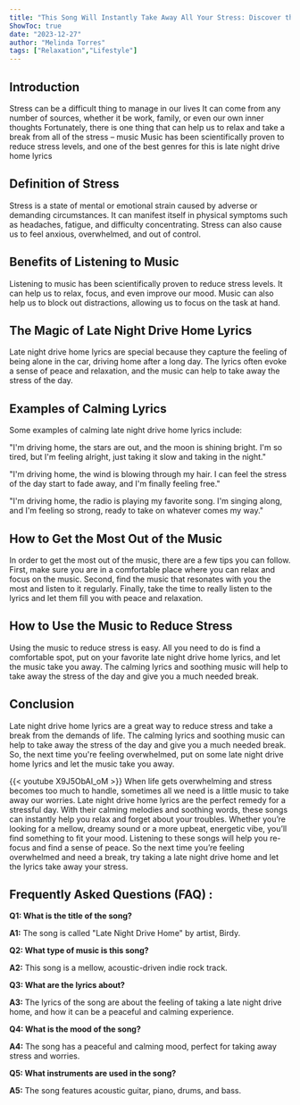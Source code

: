```yaml
---
title: "This Song Will Instantly Take Away All Your Stress: Discover the Magic of Late Night Drive Home Lyrics!"
ShowToc: true 
date: "2023-12-27"
author: "Melinda Torres" 
tags: ["Relaxation","Lifestyle"]
---
```

## Introduction 

Stress can be a difficult thing to manage in our lives It can come from any number of sources, whether it be work, family, or even our own inner thoughts Fortunately, there is one thing that can help us to relax and take a break from all of the stress – music Music has been scientifically proven to reduce stress levels, and one of the best genres for this is late night drive home lyrics 

## Definition of Stress 

Stress is a state of mental or emotional strain caused by adverse or demanding circumstances. It can manifest itself in physical symptoms such as headaches, fatigue, and difficulty concentrating. Stress can also cause us to feel anxious, overwhelmed, and out of control. 

## Benefits of Listening to Music 

Listening to music has been scientifically proven to reduce stress levels. It can help us to relax, focus, and even improve our mood. Music can also help us to block out distractions, allowing us to focus on the task at hand. 

## The Magic of Late Night Drive Home Lyrics 

Late night drive home lyrics are special because they capture the feeling of being alone in the car, driving home after a long day. The lyrics often evoke a sense of peace and relaxation, and the music can help to take away the stress of the day. 

## Examples of Calming Lyrics 

Some examples of calming late night drive home lyrics include: 

"I'm driving home, the stars are out, and the moon is shining bright. I'm so tired, but I'm feeling alright, just taking it slow and taking in the night." 

"I'm driving home, the wind is blowing through my hair. I can feel the stress of the day start to fade away, and I'm finally feeling free." 

"I'm driving home, the radio is playing my favorite song. I'm singing along, and I'm feeling so strong, ready to take on whatever comes my way." 

## How to Get the Most Out of the Music 

In order to get the most out of the music, there are a few tips you can follow. First, make sure you are in a comfortable place where you can relax and focus on the music. Second, find the music that resonates with you the most and listen to it regularly. Finally, take the time to really listen to the lyrics and let them fill you with peace and relaxation. 

## How to Use the Music to Reduce Stress 

Using the music to reduce stress is easy. All you need to do is find a comfortable spot, put on your favorite late night drive home lyrics, and let the music take you away. The calming lyrics and soothing music will help to take away the stress of the day and give you a much needed break. 

## Conclusion 

Late night drive home lyrics are a great way to reduce stress and take a break from the demands of life. The calming lyrics and soothing music can help to take away the stress of the day and give you a much needed break. So, the next time you're feeling overwhelmed, put on some late night drive home lyrics and let the music take you away.

{{< youtube X9J5ObAI_oM >}} 
When life gets overwhelming and stress becomes too much to handle, sometimes all we need is a little music to take away our worries. Late night drive home lyrics are the perfect remedy for a stressful day. With their calming melodies and soothing words, these songs can instantly help you relax and forget about your troubles. Whether you’re looking for a mellow, dreamy sound or a more upbeat, energetic vibe, you’ll find something to fit your mood. Listening to these songs will help you re-focus and find a sense of peace. So the next time you’re feeling overwhelmed and need a break, try taking a late night drive home and let the lyrics take away your stress.

## Frequently Asked Questions (FAQ) :
**Q1: What is the title of the song?**

**A1:** The song is called "Late Night Drive Home" by artist, Birdy.

**Q2: What type of music is this song?**

**A2:** This song is a mellow, acoustic-driven indie rock track.

**Q3: What are the lyrics about?**

**A3:** The lyrics of the song are about the feeling of taking a late night drive home, and how it can be a peaceful and calming experience.

**Q4: What is the mood of the song?**

**A4:** The song has a peaceful and calming mood, perfect for taking away stress and worries.

**Q5: What instruments are used in the song?**

**A5:** The song features acoustic guitar, piano, drums, and bass.



